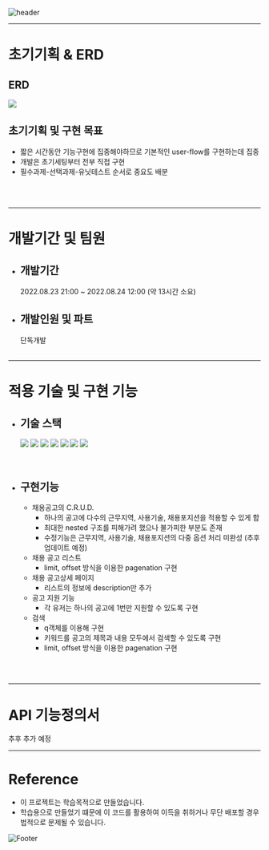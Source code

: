 ![header](https://capsule-render.vercel.app/api?type=waving&color=0064ff&height=100&section=header&fontSize=90)


---
# 초기기획 & ERD

## ERD
<img src="https://user-images.githubusercontent.com/61664975/186319528-2b5e4812-b41d-4ac4-8fad-bb1bc9b76ead.png">

## 초기기획 및 구현 목표
* 짧은 시간동안 기능구현에 집중해야하므로 기본적인 user-flow를 구현하는데 집중
* 개발은 초기세팅부터 전부 직접 구현
* 필수과제-선택과제-유닛테스트 순서로 중요도 배분

<br><br>

---
# 개발기간 및 팀원

* ## 개발기간  
    2022.08.23 21:00 ~ 2022.08.24 12:00 (약 13시간 소요)   

* ## 개발인원 및 파트
    단독개발
<br><br>

---
# 적용 기술 및 구현 기능

* ## 기술 스택 
    <a href="#"><img src="https://img.shields.io/badge/python-3873A9?style=plastic&logo=python&logoColor=white"/></a>
    <a href="#"><img src="https://img.shields.io/badge/Django-0B4B33?style=plastic&logo=django&logoColor=white"/></a>
    <a href="#"><img src="https://img.shields.io/badge/MySQL-005E85?style=plastic&logo=mysql&logoColor=white"/></a>
    <a href="#"><img src="https://img.shields.io/badge/postman-F76934?style=plastic&logo=postman&logoColor=white"/></a>
    <a href="#"><img src="https://img.shields.io/badge/git-E84E32?style=plastic&logo=git&logoColor=white"/></a>
    <a href="#"><img src="https://img.shields.io/badge/RESTful API-415296?style=plastic&logoColor=white"/></a>
    <a href="#"><img src="https://img.shields.io/badge/github-1B1E23?style=plastic&logo=github&logoColor=white"/></a>
<br>

* ## 구현기능
    * 채용공고의 C.R.U.D.
        - 하나의 공고에 다수의 근무지역, 사용기술, 채용포지션을 적용할 수 있게 함
        - 최대한 nested 구조를 피해가려 했으나 불가피한 부분도 존재
        - 수정기능은 근무지역, 사용기술, 채용포지션의 다중 옵션 처리 미완성 (추후 업데이트 예정)
    * 채용 공고 리스트
        - limit, offset 방식을 이용한 pagenation 구현
    * 채용 공고상세 페이지
        - 리스트의 정보에 description만 추가
    * 공고 지원 기능
        - 각 유저는 하나의 공고에 1번만 지원할 수 있도록 구현
    * 검색
        - q객체를 이용해 구현
        - 키워드를 공고의 제목과 내용 모두에서 검색할 수 있도록 구현
        - limit, offset 방식을 이용한 pagenation 구현
    
<br><br>

---
# API 기능정의서
추후 추가 예정

---
# Reference
* 이 프로젝트는 학습목적으로 만들었습니다.
* 학습용으로 만들었기 떄문에 이 코드를 활용하여 이득을 취하거나 무단 배포할 경우 법적으로 문제될 수 있습니다.

![Footer](https://capsule-render.vercel.app/api?type=waving&color=0064ff&height=100&section=footer)
